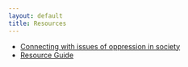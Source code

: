```yaml
---
layout: default
title: Resources
---
```


* [Connecting with issues of oppression in society](society.html)
* [Resource Guide](resources.html)
